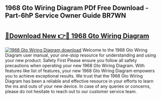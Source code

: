 ## 1968 Gto Wiring Diagram PDf Free Download - Part-6hP Service Owner Guide BR7WN

# <h2><a href="http://dflvq92.blite.top/?on=1968+Gto+Wiring+Diagram">🔗Download New 👉🔴 1968 Gto Wiring Diagram</a></h2>

[![1968 Gto Wiring Diagram download](https://i.imgur.com/lujVjoI.png)](http://dflvq92.blite.top/?on=1968+Gto+Wiring+Diagram)
Welcome to the 1968 Gto Wiring Diagram user manual, your one-stop resource for understanding and using your new product. Safety First Please ensure you follow all safety precautions when operating your new 1968 Gto Wiring Diagram. With features like list of features, your new 1968 Gto Wiring Diagram empowers you to achieve exceptional results. We trust that the 1968 Gto Wiring Diagram has been a reliable and effective resource in your efforts to learn the ins and outs of your new device. In case of any queries or concerns, please do not hesitate to reach out to our customer service team.
